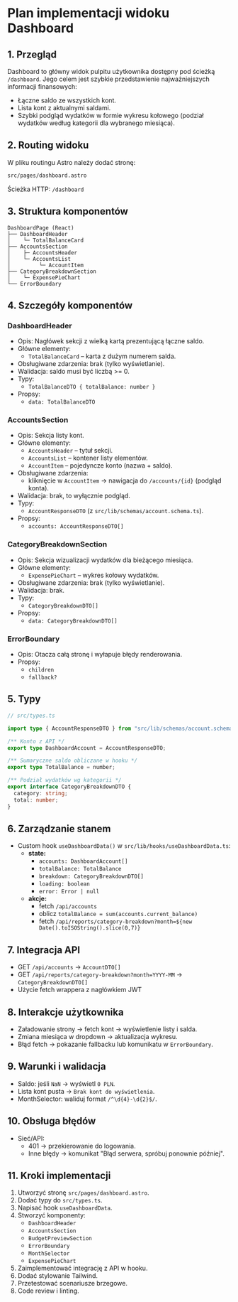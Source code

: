 # Plan implementacji widoku Dashboard

## 1. Przegląd

Dashboard to główny widok pulpitu użytkownika dostępny pod ścieżką `/dashboard`. Jego celem jest szybkie przedstawienie najważniejszych informacji finansowych:

- Łączne saldo ze wszystkich kont.
- Lista kont z aktualnymi saldami.
- Szybki podgląd wydatków w formie wykresu kołowego (podział wydatków według kategorii dla wybranego miesiąca).

## 2. Routing widoku

W pliku routingu Astro należy dodać stronę:

```bash
src/pages/dashboard.astro
```

Ścieżka HTTP: `/dashboard`

## 3. Struktura komponentów

```text
DashboardPage (React)
├── DashboardHeader
│    └─ TotalBalanceCard
├── AccountsSection
│    ├─ AccountsHeader
│    └─ AccountsList
│         └─ AccountItem
├── CategoryBreakdownSection
│    └─ ExpensePieChart
└── ErrorBoundary
```

## 4. Szczegóły komponentów

### DashboardHeader

- Opis: Nagłówek sekcji z wielką kartą prezentującą łączne saldo.
- Główne elementy:
  - `TotalBalanceCard` – karta z dużym numerem salda.
- Obsługiwane zdarzenia: brak (tylko wyświetlanie).
- Walidacja: saldo musi być liczbą >= 0.
- Typy:
  - `TotalBalanceDTO { totalBalance: number }`
- Propsy:
  - `data: TotalBalanceDTO`

### AccountsSection

- Opis: Sekcja listy kont.
- Główne elementy:
  - `AccountsHeader` – tytuł sekcji.
  - `AccountsList` – kontener listy elementów.
  - `AccountItem` – pojedyncze konto (nazwa + saldo).
- Obsługiwane zdarzenia:
  - kliknięcie w `AccountItem` → nawigacja do `/accounts/{id}` (podgląd konta).
- Walidacja: brak, to wyłącznie podgląd.
- Typy:
  - `AccountResponseDTO` (z `src/lib/schemas/account.schema.ts`).
- Propsy:
  - `accounts: AccountResponseDTO[]`

### CategoryBreakdownSection

- Opis: Sekcja wizualizacji wydatków dla bieżącego miesiąca.
- Główne elementy:
  - `ExpensePieChart` – wykres kołowy wydatków.
- Obsługiwane zdarzenia: brak (tylko wyświetlanie).
- Walidacja: brak.
- Typy:
  - `CategoryBreakdownDTO[]`
- Propsy:
  - `data: CategoryBreakdownDTO[]`

### ErrorBoundary

- Opis: Otacza całą stronę i wyłapuje błędy renderowania.
- Propsy:
  - `children`
  - `fallback?`

## 5. Typy

```ts
// src/types.ts

import type { AccountResponseDTO } from "src/lib/schemas/account.schema.ts";

/** Konto z API */
export type DashboardAccount = AccountResponseDTO;

/** Sumaryczne saldo obliczane w hooku */
export type TotalBalance = number;

/** Podział wydatków wg kategorii */
export interface CategoryBreakdownDTO {
  category: string;
  total: number;
}
```

## 6. Zarządzanie stanem

- Custom hook `useDashboardData()` w `src/lib/hooks/useDashboardData.ts`:
  - **state:**
    - `accounts: DashboardAccount[]`
    - `totalBalance: TotalBalance`
    - `breakdown: CategoryBreakdownDTO[]`
    - `loading: boolean`
    - `error: Error | null`
  - **akcje:**
    - fetch `/api/accounts`
    - oblicz `totalBalance = sum(accounts.current_balance)`
    - fetch `/api/reports/category-breakdown?month=${new Date().toISOString().slice(0,7)}`

## 7. Integracja API

- GET `/api/accounts` → `AccountDTO[]`
- GET `/api/reports/category-breakdown?month=YYYY-MM` → `CategoryBreakdownDTO[]`
- Użycie fetch wrappera z nagłówkiem JWT

## 8. Interakcje użytkownika

- Załadowanie strony → fetch kont → wyświetlenie listy i salda.
- Zmiana miesiąca w dropdown → aktualizacja wykresu.
- Błąd fetch → pokazanie fallbacku lub komunikatu w `ErrorBoundary`.

## 9. Warunki i walidacja

- Saldo: jeśli `NaN` → wyświetl `0 PLN`.
- Lista kont pusta → `Brak kont do wyświetlenia`.
- MonthSelector: waliduj format `/^\d{4}-\d{2}$/`.

## 10. Obsługa błędów

- Sieć/API:
  - 401 → przekierowanie do logowania.
  - Inne błędy → komunikat "Błąd serwera, spróbuj ponownie później".

## 11. Kroki implementacji

1. Utworzyć stronę `src/pages/dashboard.astro`.
2. Dodać typy do `src/types.ts`.
3. Napisać hook `useDashboardData`.
4. Stworzyć komponenty:
   - `DashboardHeader`
   - `AccountsSection`
   - `BudgetPreviewSection`
   - `ErrorBoundary`
   - `MonthSelector`
   - `ExpensePieChart`
5. Zaimplementować integrację z API w hooku.
6. Dodać stylowanie Tailwind.
7. Przetestować scenariusze brzegowe.
8. Code review i linting.
